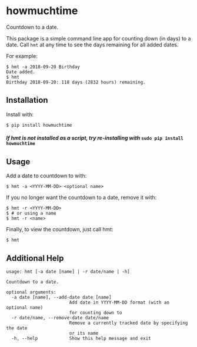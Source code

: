# howmuchtime
Countdown to a date.

This package is a simple command line app for counting down (in days) to a date. Call ``hmt`` at any time to see the days remaining for all added dates.

For example:

```
$ hmt -a 2018-09-20 Birthday
Date added.
$ hmt
Birthday 2018-09-20: 118 days (2832 hours) remaining.
```
## Installation
Install with:
```
$ pip install howmuchtime
```
#### _If hmt is not installed as a script, try re-installing with_ ``sudo pip install howmuchtime``
## Usage
Add a date to countdown to with:
```
$ hmt -a <YYYY-MM-DD> <optional name>
```
If you no longer want the countdown to a date, remove it with:
```
$ hmt -r <YYYY-MM-DD>
$ # or using a name
$ hmt -r <name>
```
Finally, to view the countdown, just call hmt:
```
$ hmt
```
## Additional Help
```
usage: hmt [-a date [name] | -r date/name | -h]

Countdown to a date.

optional arguments:
  -a date [name], --add-date date [name]
                        Add date in YYYY-MM-DD format (with an optional name)
                        for counting down to
  -r date/name, --remove-date date/name
                        Remove a currently tracked date by specifying the date
                        or its name
  -h, --help            Show this help message and exit
```
